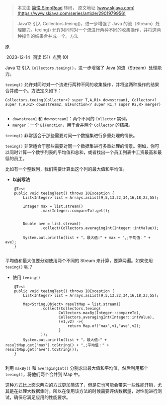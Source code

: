 > 本文由 [简悦 SimpRead](http://ksria.com/simpread/) 转码， 原文地址 [www.skjava.com](https://www.skjava.com/series/article/2901979956)

> Java12 引入 Collectors.teeing()，进一步增强了 Java 的流（Stream）处理能力。teeing() 允许对同时对一个流进行两种不同的收集操作，并将这两种操作的结果合并成一个。方法

原

 2023-12-14  阅读 (51)  点赞 (0)

Java 12 引入 `Collectors.teeing()`，进一步增强了 Java 的流（Stream）处理能力。

`teeing()` 允许对同时对一个流进行两种不同的收集操作，并将这两种操作的结果合并成一个。方法定义如下：

```
Collectors.teeing(Collector<? super T,A,R1> downstream1, Collector<? super T,A,R2> downstream2, BiFunction<? super R1,? super R2,R> merger)


```

*   `downstream1` 和 `downstream2`：两个不同的 `Collector` 实例。
*   `merger`：一个 `BiFunction`，用于合并两个 `Collector` 的结果。

`teeing()` 非常适合于那些需要对同一个数据集进行多重处理的情景。

`teeing()` 非常适合于那些需要对同一个数据集进行多重处理的情景。例如，你可以同时计算一个数字列表的平均值和总和，或者找出一个员工列表中工资最高和最低的员工。

比如有一个整数列，我们需要计算出这个列的最大值和平均值。

*   **以前写法**

```
    @Test
    public void teeingTest() throws IOException {
        List<Integer> list = Arrays.asList(9,5,13,22,34,16,18,23,55);
        
        Integer max = list.stream()
                .max(Integer::compareTo).get();

        
        Double ave = list.stream()
                .collect(Collectors.averagingInt(Integer::intValue));

        System.out.println(list + "，最大值:" + max + ",;平均值：" + ave);
    }


```

平均值和最大值要分别使用两个不同的 Stream 来计算，要算两遍。如果使用 `teeing()` 呢？

*   使用 `teeing()`

```
    @Test
    public void teeingTest() throws IOException {
        List<Integer> list = Arrays.asList(9,5,13,22,34,16,18,23,55);

        Map<String,Object> resultMap = list.stream()
                .collect(Collectors.teeing(
                        Collectors.maxBy(Integer::compareTo),
                        Collectors.averagingInt(Integer::intValue),
                        (v1,v2) ->{
                            return Map.of("max",v1,"ave",v2);
                        }
                ));
        System.out.println(list + "，最大值:" + resultMap.get("max").toString() + ",;平均值：" + resultMap.get("ave").toString());
    }


```

利用 `maxBy()` 和 `averagingInt()` 分别求出最大值和平均值，然后利用那个 `teeing()`，将他们两个合并到 Map 中。

这种方式比上面求两次的方式更加简洁了，但是它也可能会带来一些性能开销，尤其是在处理大数据集时。所以在使用该方法的时候需要评估数据量，对性能进行测试，确保它满足应用的性能要求。